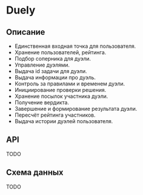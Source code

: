 # Duely

## Описание

- Единственная входная точка для пользователя.
- Хранение пользователей, рейтинга.
- Подбор соперника для дуэли.
- Управление дуэлями.
- Выдача id задачи для дуэли.
- Выдача информации про дуэль.
- Контроль за правилами и временем дуэли.
- Инициирование проверки решения.
- Хранение посылок участника дуэли.
- Получение вердикта.
- Завершение и формирование результата дуэли.
- Пересчёт рейтинга участников.
- Выдача истории дуэлей пользователя.

## API
TODO

## Схема данных
TODO
